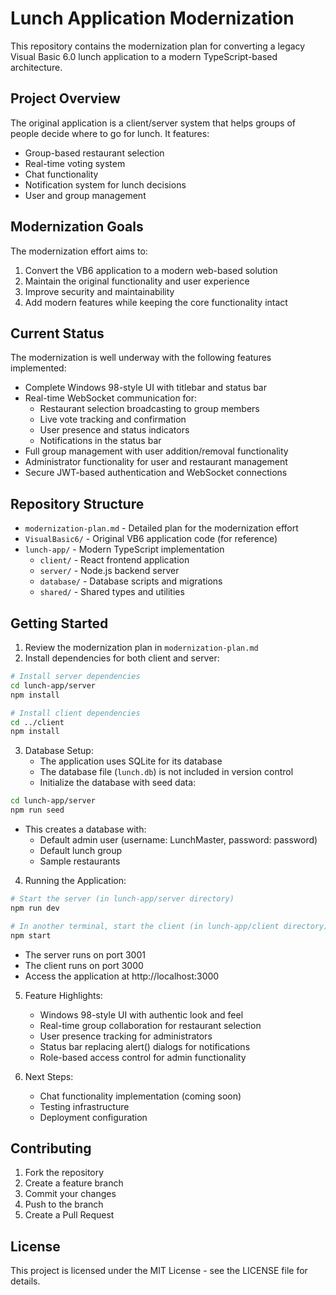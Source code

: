 # Lunch Application Modernization

This repository contains the modernization plan for converting a legacy Visual Basic 6.0 lunch application to a modern TypeScript-based architecture.

## Project Overview

The original application is a client/server system that helps groups of people decide where to go for lunch. It features:
- Group-based restaurant selection
- Real-time voting system
- Chat functionality
- Notification system for lunch decisions
- User and group management

## Modernization Goals

The modernization effort aims to:
1. Convert the VB6 application to a modern web-based solution
2. Maintain the original functionality and user experience
3. Improve security and maintainability
4. Add modern features while keeping the core functionality intact

## Current Status

The modernization is well underway with the following features implemented:
- Complete Windows 98-style UI with titlebar and status bar
- Real-time WebSocket communication for:
  - Restaurant selection broadcasting to group members
  - Live vote tracking and confirmation
  - User presence and status indicators
  - Notifications in the status bar
- Full group management with user addition/removal functionality
- Administrator functionality for user and restaurant management
- Secure JWT-based authentication and WebSocket connections

## Repository Structure

- `modernization-plan.md` - Detailed plan for the modernization effort
- `VisualBasic6/` - Original VB6 application code (for reference)
- `lunch-app/` - Modern TypeScript implementation
  - `client/` - React frontend application
  - `server/` - Node.js backend server
  - `database/` - Database scripts and migrations
  - `shared/` - Shared types and utilities

## Getting Started

1. Review the modernization plan in `modernization-plan.md`
2. Install dependencies for both client and server:
```bash
# Install server dependencies
cd lunch-app/server
npm install

# Install client dependencies
cd ../client
npm install
```

3. Database Setup:
   - The application uses SQLite for its database
   - The database file (`lunch.db`) is not included in version control
   - Initialize the database with seed data:
```bash
cd lunch-app/server
npm run seed
```
   - This creates a database with:
     - Default admin user (username: LunchMaster, password: password)
     - Default lunch group
     - Sample restaurants

4. Running the Application:
```bash
# Start the server (in lunch-app/server directory)
npm run dev

# In another terminal, start the client (in lunch-app/client directory)
npm start
```
   - The server runs on port 3001
   - The client runs on port 3000
   - Access the application at http://localhost:3000

5. Feature Highlights:
   - Windows 98-style UI with authentic look and feel
   - Real-time group collaboration for restaurant selection
   - User presence tracking for administrators
   - Status bar replacing alert() dialogs for notifications
   - Role-based access control for admin functionality

6. Next Steps:
   - Chat functionality implementation (coming soon)
   - Testing infrastructure
   - Deployment configuration

## Contributing

1. Fork the repository
2. Create a feature branch
3. Commit your changes
4. Push to the branch
5. Create a Pull Request

## License

This project is licensed under the MIT License - see the LICENSE file for details. 